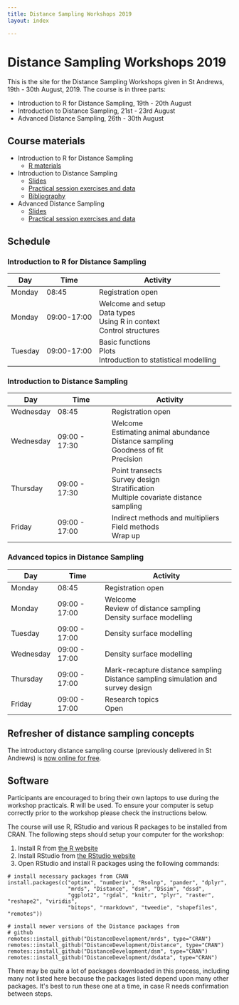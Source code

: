```yaml
---
title: Distance Sampling Workshops 2019
layout: index

---
```


# Distance Sampling Workshops 2019

This is the site for the Distance Sampling Workshops given in St Andrews, 19th - 30th August, 2019. The course is in three parts:


- Introduction to R for Distance Sampling, 19th - 20th August
- Introduction to Distance Sampling, 21st - 23rd August
- Advanced Distance Sampling, 26th - 30th August



## Course materials

- Introduction to R for Distance Sampling
  - [R materials](R/index.html)
- Introduction to Distance Sampling
  - [Slides](intro/slides.html)
  - [Practical session exercises and data](intro/practicals.html)
  - [Bibliography](intro/bibliography.html)
- Advanced Distance Sampling
  - [Slides](adv/slides.html)
  - [Practical session exercises and data](adv/practicals.html)


## Schedule

### Introduction to R for Distance Sampling

Day | Time | Activity
-------|-------|--------------------------
Monday | 08:45 | Registration open
Monday | 09:00-17:00 | Welcome and setup<br/>Data types<br/>Using R in context<br/>Control structures
Tuesday | 09:00-17:00 | Basic functions<br/>Plots<br/>Introduction to statistical modelling


### Introduction to Distance Sampling
 
Day | Time | Activity
-------|-------|--------------------------
Wednesday | 08:45 | Registration open
Wednesday | 09:00 - 17:30 | Welcome<br/>Estimating animal abundance<br/>Distance sampling<br/>Goodness of fit<br/>Precision
Thursday | 09:00 - 17:30 | Point transects<br/>Survey design<br/>Stratification<br/>Multiple covariate distance sampling
Friday | 09:00 - 17:00 | Indirect methods and multipliers<br/>Field methods<br/>Wrap up


### Advanced topics in Distance Sampling

Day | Time | Activity
-------|-------|--------------------------
Monday | 08:45 |Registration open
Monday | 09:00 - 17:00 | Welcome<br/>Review of distance sampling<br/>Density surface modelling
Tuesday | 09:00 - 17:00 | Density surface modelling
Wednesday | 09:00 - 17:00 | Density surface modelling
Thursday | 09:00 - 17:00 | Mark-recapture distance sampling<br/>Distance sampling simulation and survey design
Friday | 09:00 - 17:00 | Research topics<br/>Open


## Refresher of distance sampling concepts

The introductory distance sampling course (previously delivered in St Andrews) is [now online for free](https://workshops.distancesampling.org/online-course/).


## Software

Participants are encouraged to bring their own laptops to use during the workshop practicals. R will be used. To ensure your computer is setup correctly prior to the workshop please check the instructions below.

The course will use R, RStudio and various R packages to be installed from CRAN. The following steps should setup your computer for the workshop:

1. Install R from [the R website](https://cran.rstudio.com/)
2. Install RStudio from [the RStudio website](http://www.rstudio.com/products/rstudio/download/)
3. Open RStudio and install R packages using the following commands:

```{r}
# install necessary packages from CRAN
install.packages(c("optimx", "numDeriv", "Rsolnp", "pander", "dplyr",
                   "mrds", "Distance", "dsm", "DSsim", "dssd",
                   "ggplot2", "rgdal", "knitr", "plyr", "raster", "reshape2", "viridis",
                   "bitops", "rmarkdown", "tweedie", "shapefiles", "remotes"))

# install newer versions of the Distance packages from
# github
remotes::install_github("DistanceDevelopment/mrds", type="CRAN")
remotes::install_github("DistanceDevelopment/Distance", type="CRAN")
remotes::install_github("DistanceDevelopment/dsm", type="CRAN")
remotes::install_github("DistanceDevelopment/dsdata", type="CRAN")
```

There may be quite a lot of packages downloaded in this process, including many not listed here because the packages listed depend upon many other packages. It's best to run these one at a time, in case R needs confirmation between steps.



